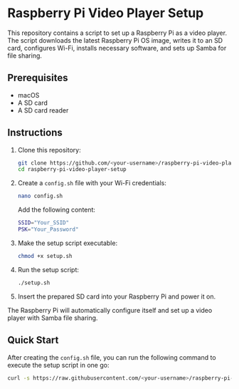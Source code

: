 # Raspberry Pi Video Player Setup

This repository contains a script to set up a Raspberry Pi as a video player. The script downloads the latest Raspberry Pi OS image, writes it to an SD card, configures Wi-Fi, installs necessary software, and sets up Samba for file sharing.

## Prerequisites

- macOS
- A SD card
- A SD card reader

## Instructions

1. Clone this repository:

    ```bash
    git clone https://github.com/<your-username>/raspberry-pi-video-player-setup.git
    cd raspberry-pi-video-player-setup
    ```

2. Create a `config.sh` file with your Wi-Fi credentials:

    ```bash
    nano config.sh
    ```

    Add the following content:

    ```bash
    SSID="Your_SSID"
    PSK="Your_Password"
    ```

3. Make the setup script executable:

    ```bash
    chmod +x setup.sh
    ```

4. Run the setup script:

    ```bash
    ./setup.sh
    ```

5. Insert the prepared SD card into your Raspberry Pi and power it on.

The Raspberry Pi will automatically configure itself and set up a video player with Samba file sharing.

## Quick Start

After creating the `config.sh` file, you can run the following command to execute the setup script in one go:

```bash
curl -s https://raw.githubusercontent.com/<your-username>/raspberry-pi-video-player-setup/main/setup.sh | bash
